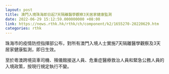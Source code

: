 ```yaml
---
layout: post
title: 澳門入境珠海即日起7天隔離醫學觀察3天居家健康監測
date: 2022-06-29 15:12:59.000000000 +08:00
link: https://news.rthk.hk/rthk/ch/component/k2/1655270-20220629.htm
categories: rthk
---
```


珠海市的疫情防控指揮部公布，對所有澳門入境人士實施7天隔離醫學觀察及3天居家健康監測，即日生效。

至於粵澳跨境貨車司機、殯儀館接送人員、危重症醫療救治人員和緊急公務人員的入境政策，按現行規定執行不變。
